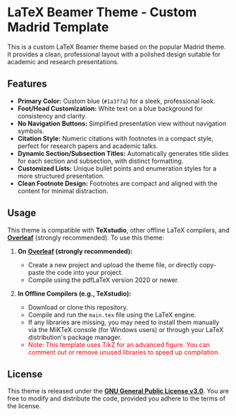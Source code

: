 # LaTeX Beamer Theme - Custom Madrid Template

This is a custom LaTeX Beamer theme based on the popular Madrid theme. It provides a clean, professional layout with a polished design suitable for academic and research presentations.

## Features
- **Primary Color:** Custom blue (`#1a3f7a`) for a sleek, professional look.
- **Foot/Head Customization:** White text on a blue background for consistency and clarity.
- **No Navigation Buttons:** Simplified presentation view without navigation symbols.
- **Citation Style:** Numeric citations with footnotes in a compact style, perfect for research papers and academic talks.
- **Dynamic Section/Subsection Titles:** Automatically generates title slides for each section and subsection, with distinct formatting.
- **Customized Lists:** Unique bullet points and enumeration styles for a more structured presentation.
- **Clean Footnote Design:** Footnotes are compact and aligned with the content for minimal distraction.

## Usage
This theme is compatible with **TeXstudio**, other offline LaTeX compilers, and **[Overleaf](https://www.overleaf.com/)** (strongly recommended). To use this theme:

1. **On [Overleaf](https://www.overleaf.com/) (strongly recommended):**
   - Create a new project and upload the theme file, or directly copy-paste the code into your project.
   - Compile using the pdfLaTeX version 2020 or newer. 
   
2. **In Offline Compilers (e.g., TeXstudio):**
   - Download or clone this repository.
   - Compile and run the `main.tex` file using the LaTeX engine.
   - If any libraries are missing, you may need to install them manually via the MiKTeX console (for Windows users) or through your LaTeX distribution's package manager.
   - <span style="color:red;">Note: This template uses TikZ for an advanced figure. You can comment out or remove unused libraries to speed up compilation.</span>

## License
This theme is released under the [**GNU General Public License v3.0**](LICENSE). You are free to modify and distribute the code, provided you adhere to the terms of the license.